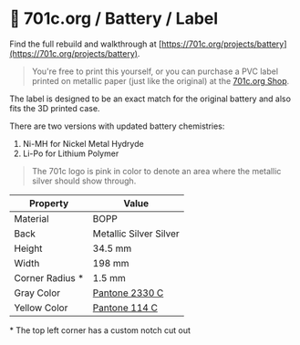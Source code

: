 # 👾 701c.org / Battery / Label  

Find the full rebuild and walkthrough at [https://701c.org/projects/battery](https://701c.org/projects/battery).

> You're free to print this yourself, or you can purchase a PVC label printed on metallic paper (just like the original) at the [701c.org Shop](https://701c.org/shop).

The label is designed to be an exact match for the original battery and also fits the 3D printed case.

There are two versions with updated battery chemistries:

1. Ni-MH for Nickel Metal Hydryde
2. Li-Po for Lithium Polymer

> The 701c logo is pink in color to denote an area where the metallic silver should show through.

| Property      | Value |
| ----------- | ----------- |
| Material | BOPP |
| Back | Metallic Silver Silver |
| Height      | 34.5 mm       |
| Width   | 198 mm        |
| Corner Radius * | 1.5 mm |
| Gray Color | [Pantone 2330 C](https://www.pantone.com/connect/2330-C) |
| Yellow Color | [Pantone 114 C](https://www.pantone.com/connect/114-C) |

\* The top left corner has a custom notch cut out